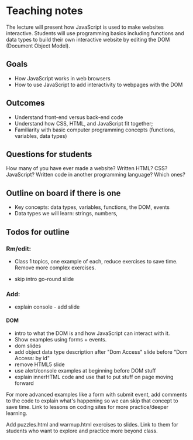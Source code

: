 # Teaching notes

The lecture will present how JavaScript is used to make websites interactive. Students will use programming basics
including functions and data types to build their own interactive website by editing the DOM (Document Object Model).

## Goals

- How JavaScript works in web browsers
- How to use JavaScript to add interactivity to webpages with the DOM

## Outcomes
- Understand front-end versus back-end code
- Understand how CSS, HTML, and JavaScript fit together;
- Familiarity with basic computer programming concepts (functions, variables, data types)


## Questions for students

How many of you have ever made a website?
Written HTML?
CSS?
JavaScript?
Written code in another programming language? Which ones?

## Outline on board if there is one

- Key concepts: data types, variables, functions, the DOM, events
- Data types we will learn: strings, numbers, 

## Todos for outline

### Rm/edit:

- Class 1 topics, one example of each, reduce exercises to save time. Remove more complex exercises.

- skip intro go-round slide

### Add:

- explain console - add slide


#### DOM 
- intro to what the DOM is and how JavaScript can interact with it. 
- Show examples using forms + events.
- dom slides
- add object data type description after "Dom Access" slide before "Dom Access: by id"
- remove HTML5 slide
- use alert/console examples at beginning before DOM stuff
- explain innerHTML code and use that to put stuff on page moving forward

For more advanced examples like a form with submit event, add comments to the code to explain what's happening so we can skip that concept to save time. Link to lessons on coding sites for more practice/deeper learning.

Add puzzles.html and warmup.html exercises to slides. Link to them for students who want to explore and practice more beyond class.

